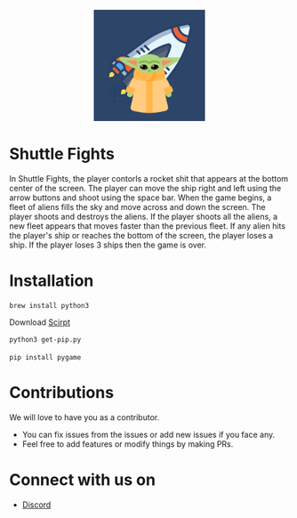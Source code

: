 <p align="center">
  <img width="200" src="images/Untitled design.png">
</p>

# Shuttle Fights
In Shuttle Fights, the player contorls a rocket shit that appears at the bottom center of the screen. The player can move the ship right and left using the arrow buttons and shoot using the space bar. When the game begins, a fleet of aliens fills the sky and move across and down the screen. The player shoots and destroys the aliens. If the player shoots all the aliens, a new fleet appears that moves faster than the previous fleet. If any alien hits the player's ship or reaches the bottom of the screen, the player loses a ship. If the player loses 3 ships then the game is over.

# Installation 

```
brew install python3 
```

Download [Scirpt](https://bootstrap.pypa.io/get-pip.py)

```
python3 get-pip.py

pip install pygame
```

# Contributions
We will love to have you as a contributor.
- You can fix issues from the issues or add new issues if you face any.
- Feel free to add features or modify things by making PRs.


# Connect with us on
- [Discord](https://discord.com/invite/zxy8EjGH6J)
